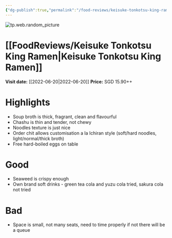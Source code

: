```yaml
---
{"dg-publish":true,"permalink":"/food-reviews/keisuke-tonkotsu-king-ramen/","tags":["food","foodreview","review","ramen","tonkotsu","singapore","japanese"],"noteIcon":""}
---
```


![tp.web.random_picture](https://images.unsplash.com/photo-1479150928156-423a69d91fe0?crop=entropy&cs=tinysrgb&fit=crop&fm=jpg&h=200&ixid=MnwxfDB8MXxyYW5kb218MHx8cmFtZW4sZm9vZCxyZXN0YXVyYW50LGRpbmluZ3x8fHx8fDE2NTU3MTc4OTM&ixlib=rb-1.2.1&q=80&utm_campaign=api-credit&utm_medium=referral&utm_source=unsplash_source&w=480)
# [[FoodReviews/Keisuke Tonkotsu King Ramen\|Keisuke Tonkotsu King Ramen]]
**Visit date:** [[2022-06-20\|2022-06-20]]
**Price:** SGD 15.90++

# Highlights
- Soup broth is thick, fragrant, clean and flavourful
- Chashu is thin and tender, not chewy
- Noodles texture is just nice
- Order chit allows customisation a la Ichiran style (soft/hard noodles, light/normal/thick broth)
- Free hard-boiled eggs on table

# Good
- Seaweed is crispy enough
- Own brand soft drinks - green tea cola and yuzu cola tried, sakura cola not tried

# Bad
- Space is small, not many seats, need to time properly if not there will be a queue
